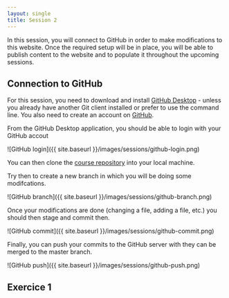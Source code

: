 ```yaml
---
layout: single
title: Session 2
---
```


In this session, you will connect to GitHub in order to make modifications to this website. Once the required setup will be in place, you will be able to publish content to the website and to populate it throughout the upcoming sessions.

## Connection to GitHub

For this session, you need to download and install [GitHub Desktop](https://desktop.github.com/) - unless you already have another Git client installed or prefer to use the command line. You also need to create an account on [GitHub](https://github.com).

From the GitHub Desktop application, you should be able to login with your GitHub accout 

![GitHub login]({{ site.baseurl }}/images/sessions/github-login.png)

You can then clone the [course repository](https://github.com/dhbern/dlpa2020) into your local machine. 

Try then to create a new branch in which you will be doing some modifcations. 

![GitHub branch]({{ site.baseurl }}/images/sessions/github-branch.png)

Once your modifications are done (changing a file, adding a file, etc.) you should then stage and commit then. 

![GitHub commit]({{ site.baseurl }}/images/sessions/github-commit.png)

Finally, you can push your commits to the GitHub server with they can be merged to the master branch.

![GitHub push]({{ site.baseurl }}/images/sessions/github-push.png)

## Exercice 1